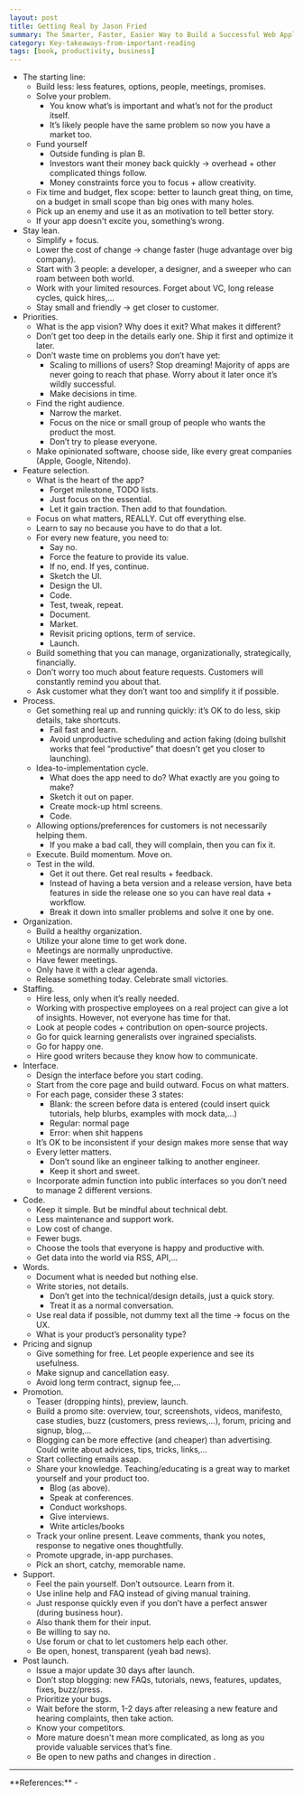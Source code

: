 ```yaml
---
layout: post
title: Getting Real by Jason Fried
summary: The Smarter, Faster, Easier Way to Build a Successful Web Application.
category: Key-takeaways-from-important-reading
tags: [book, productivity, business]
---
```


- The starting line:
  - Build less: less features, options, people, meetings, promises.
  - Solve your problem.
    - You know what’s is important and what’s not for the product itself.
    - It’s likely people have the same problem so now you have a market too.
  - Fund yourself
    - Outside funding is plan B.
    - Investors want their money back quickly → overhead + other complicated things follow.
    - Money constraints force you to focus + allow creativity.
  - Fix time and budget, flex scope: better to launch great thing, on time, on a budget in small scope than big ones with many holes.
  - Pick up an enemy and use it as an motivation to tell better story.
  - If your app doesn't excite you, something’s wrong.
- Stay lean.
  - Simplify + focus.
  - Lower the cost of change → change faster (huge advantage over big company).
  - Start with 3 people: a developer, a designer, and a sweeper who can roam between both world.
  - Work with your limited resources. Forget about VC, long release cycles, quick hires,...
  - Stay small and friendly → get closer to customer.
- Priorities.
  - What is the app vision? Why does it exit? What makes it different?
  - Don’t get too deep in the details early one. Ship it first and optimize it later.
  - Don’t waste time on problems you don’t have yet: 
    - Scaling to millions of users? Stop dreaming! Majority of apps are never going to reach that phase. Worry about it later once it’s wildly successful.
    - Make decisions in time.
  - Find the right audience.
    - Narrow the market.
    - Focus on the nice or small group of people who wants the product the most.
    - Don’t try to please everyone.
  - Make opinionated software, choose side, like every great companies (Apple, Google, Nitendo).
- Feature selection.
  - What is the heart of the app?
    - Forget milestone, TODO lists.
    - Just focus on the essential.
    - Let it gain traction. Then add to that foundation.
  - Focus on what matters, REALLY. Cut off everything else.
  - Learn to say no because you have to do that a lot.
  - For every new feature, you need to:
    - Say no.
    - Force the feature to provide its value.
    - If no, end. If yes, continue.
    - Sketch the UI.
    - Design the UI.
    - Code.
    - Test, tweak, repeat.
    - Document.
    - Market.
    - Revisit pricing options, term of service.
    - Launch.
  - Build something that you can manage, organizationally, strategically, financially.
  - Don’t worry too much about feature requests. Customers will constantly remind you about that.
  - Ask customer what they don’t want too and simplify it if possible.
- Process.
  - Get something real up and running quickly: it’s OK to do less, skip details, take shortcuts.
    - Fail fast and learn.
    - Avoid unproductive scheduling and action faking (doing bullshit works that feel “productive” that doesn't get you closer to launching).
  - Idea-to-implementation cycle.
    - What does the app need to do? What exactly are you going to make?
    - Sketch it out on paper.
    - Create mock-up html screens.
    - Code.
  - Allowing options/preferences for customers is not necessarily helping them.
    - If you make a bad call, they will complain, then you can fix it.
  - Execute. Build momentum. Move on.
  - Test in the wild.
    - Get it out there. Get real results + feedback.
    - Instead of having a beta version and a release version, have beta features in side the release one so you can have real data + workflow.
    - Break it down into smaller problems and solve it one by one.
- Organization.
  - Build a healthy organization.
  - Utilize your alone time to get work done.
  - Meetings are normally unproductive.
  - Have fewer meetings.
  - Only have it with a clear agenda.
  - Release something today. Celebrate small victories.
- Staffing.
  - Hire less, only when it’s really needed.
  - Working with prospective employees on a real project can give a lot of insights. However, not everyone has time for that.
  - Look at people codes + contribution on open-source projects.
  - Go for quick learning generalists over ingrained specialists.
  - Go for happy one.
  - Hire good writers because they know how to communicate.
- Interface.
  - Design the interface before you start coding.
  - Start from the core page and build outward. Focus on what matters.
  - For each page, consider these 3 states:
    - Blank: the screen before data is entered (could insert quick tutorials, help blurbs, examples with mock data,...)
    - Regular: normal page
    - Error: when shit happens
  - It’s OK to be inconsistent if your design makes more sense that way
  - Every letter matters.
    - Don’t sound like an engineer talking to another engineer.
    - Keep it short and sweet.
  - Incorporate admin function into public interfaces so you don’t need to manage 2 different versions.
- Code.
  - Keep it simple. But be mindful about technical debt.
  - Less maintenance and support work.
  - Low cost of change.
  - Fewer bugs.
  - Choose the tools that everyone is happy and productive with.
  - Get data into the world via RSS, API,...
- Words.
  - Document what is needed but nothing else.
  - Write stories, not details.
    - Don’t get into the technical/design details, just a quick story.
    - Treat it as a normal conversation.
  - Use real data if possible, not dummy text all the time → focus on the UX.
  - What is your product’s personality type?
- Pricing and signup
  - Give something for free. Let  people experience and see its usefulness.
  - Make signup and cancellation easy.
  - Avoid long term contract, signup fee,...
- Promotion.
  - Teaser (dropping hints), preview, launch.
  - Build a promo site: overview, tour, screenshots, videos, manifesto, case studies, buzz (customers, press reviews,...), forum, pricing and signup, blog,...
  - Blogging can be more effective (and cheaper) than advertising. Could write about advices, tips, tricks, links,...
  - Start collecting emails asap.
  - Share your knowledge. Teaching/educating is a great way to market yourself and your product too.
    - Blog (as above).
    - Speak at conferences.
    - Conduct workshops.
    - Give interviews.
    - Write articles/books
  - Track your online present. Leave comments, thank you notes, response to negative ones thoughtfully.
  - Promote upgrade, in-app purchases.
  - Pick an short, catchy, memorable name.
- Support.
  - Feel the pain yourself. Don’t outsource. Learn from it.
  - Use inline help and FAQ instead of giving manual training.
  - Just response quickly even if you don’t have a perfect answer (during business hour).
  - Also thank them for their input.
  - Be willing to say no.
  - Use forum or chat to let customers help each other.
  - Be open, honest, transparent (yeah bad news).
- Post launch.
  - Issue a major update 30 days after launch.
  - Don’t stop blogging: new FAQs, tutorials, news, features, updates, fixes, buzz/press.
  - Prioritize your bugs.
  - Wait before the storm, 1-2 days after releasing a new feature and hearing complaints, then take action.
  - Know your competitors.
  - More mature doesn't mean more complicated, as long as you provide valuable services that’s fine.
  - Be open to new paths and changes in direction .

<hr>
**References:**
- <https://basecamp.com/books/getting-real>
